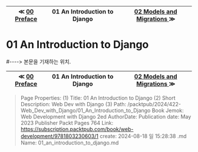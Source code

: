 
| ≪ [ 00 Preface ](/packtpub/2024/422-Web_Dev_with_Django/00_Preface) | 01 An Introduction to Django | [ 02 Models and Migrations ](/packtpub/2024/422-Web_Dev_with_Django/02_Models_and_Migrations) ≫ |
|:----:|:----:|:----:|

# 01 An Introduction to Django
#----> 본문을 기재하는 위치.



| ≪ [ 00 Preface ](/packtpub/2024/422-Web_Dev_with_Django/00_Preface) | 01 An Introduction to Django | [ 02 Models and Migrations ](/packtpub/2024/422-Web_Dev_with_Django/02_Models_and_Migrations) ≫ |
|:----:|:----:|:----:|

> Page Properties:
> (1) Title: 01 An Introduction to Django
> (2) Short Description: Web Dev with Django
> (3) Path: /packtpub/2024/422-Web_Dev_with_Django/01_An_Introduction_to_Django
> Book Jemok: Web Development with Django 2ed
> AuthorDate: Publication date: May 2023 Publisher Packt Pages 764
> Link: https://subscription.packtpub.com/book/web-development/9781803230603/1
> create: 2024-08-18 일 15:28:38
> .md Name: 01_an_introduction_to_django.md

